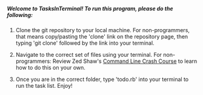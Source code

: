 ##### Welcome to TasksInTerminal! To run this program, please do the following:

1) Clone the git repository to your local machine. 
For non-programmers, that means copy/pasting the 'clone' link on the repository page, then typing 'git clone' followed by the link into your terminal.

2) Navigate to the correct set of files using your terminal. 
For non-programmers: Review Zed Shaw's [Command Line Crash Course](http://cli.learncodethehardway.org/book/) to learn how to do this on your own.

3) Once you are in the correct folder, type 'todo.rb' into your terminal to run the task list. Enjoy!
